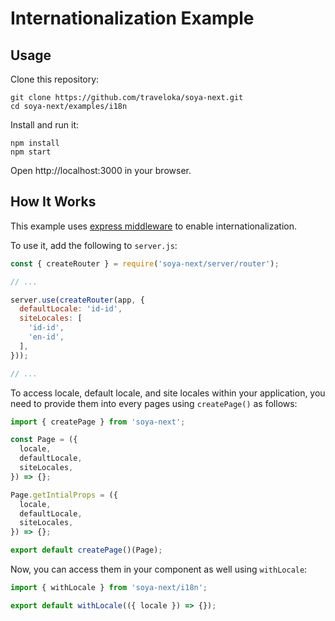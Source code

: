 # Internationalization Example

## Usage
Clone this repository:
```
git clone https://github.com/traveloka/soya-next.git
cd soya-next/examples/i18n
```

Install and run it:
```
npm install
npm start
```

Open http://localhost:3000 in your browser.

## How It Works
This example uses [express middleware](https://expressjs.com/en/guide/using-middleware.html) to enable internationalization.

To use it, add the following to `server.js`:
```js
const { createRouter } = require('soya-next/server/router');

// ...

server.use(createRouter(app, {
  defaultLocale: 'id-id',
  siteLocales: [
    'id-id',
    'en-id',
  ],
}));

// ...
```

To access locale, default locale, and site locales within your application,
you need to provide them into every pages using `createPage()` as follows:
```js
import { createPage } from 'soya-next';

const Page = ({
  locale,
  defaultLocale,
  siteLocales,
}) => {};

Page.getIntialProps = ({
  locale,
  defaultLocale,
  siteLocales,
}) => {};

export default createPage()(Page);
```

Now, you can access them in your component as well using `withLocale`:
```js
import { withLocale } from 'soya-next/i18n';

export default withLocale(({ locale }) => {});
```
